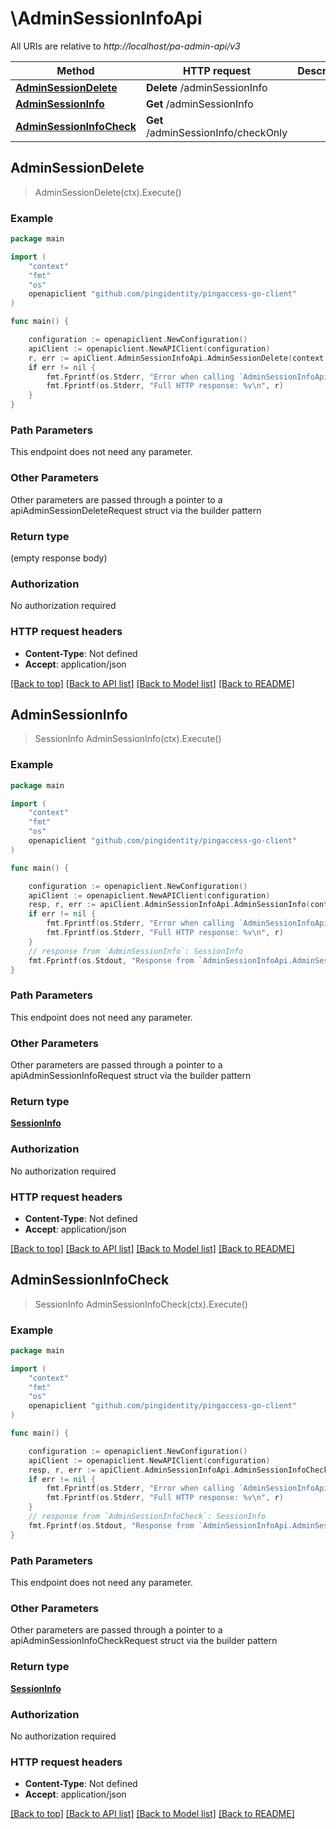 # \AdminSessionInfoApi

All URIs are relative to *http://localhost/pa-admin-api/v3*

Method | HTTP request | Description
------------- | ------------- | -------------
[**AdminSessionDelete**](AdminSessionInfoApi.md#AdminSessionDelete) | **Delete** /adminSessionInfo | 
[**AdminSessionInfo**](AdminSessionInfoApi.md#AdminSessionInfo) | **Get** /adminSessionInfo | 
[**AdminSessionInfoCheck**](AdminSessionInfoApi.md#AdminSessionInfoCheck) | **Get** /adminSessionInfo/checkOnly | 



## AdminSessionDelete

> AdminSessionDelete(ctx).Execute()





### Example

```go
package main

import (
    "context"
    "fmt"
    "os"
    openapiclient "github.com/pingidentity/pingaccess-go-client"
)

func main() {

    configuration := openapiclient.NewConfiguration()
    apiClient := openapiclient.NewAPIClient(configuration)
    r, err := apiClient.AdminSessionInfoApi.AdminSessionDelete(context.Background()).Execute()
    if err != nil {
        fmt.Fprintf(os.Stderr, "Error when calling `AdminSessionInfoApi.AdminSessionDelete``: %v\n", err)
        fmt.Fprintf(os.Stderr, "Full HTTP response: %v\n", r)
    }
}
```

### Path Parameters

This endpoint does not need any parameter.

### Other Parameters

Other parameters are passed through a pointer to a apiAdminSessionDeleteRequest struct via the builder pattern


### Return type

 (empty response body)

### Authorization

No authorization required

### HTTP request headers

- **Content-Type**: Not defined
- **Accept**: application/json

[[Back to top]](#) [[Back to API list]](../README.md#documentation-for-api-endpoints)
[[Back to Model list]](../README.md#documentation-for-models)
[[Back to README]](../README.md)


## AdminSessionInfo

> SessionInfo AdminSessionInfo(ctx).Execute()





### Example

```go
package main

import (
    "context"
    "fmt"
    "os"
    openapiclient "github.com/pingidentity/pingaccess-go-client"
)

func main() {

    configuration := openapiclient.NewConfiguration()
    apiClient := openapiclient.NewAPIClient(configuration)
    resp, r, err := apiClient.AdminSessionInfoApi.AdminSessionInfo(context.Background()).Execute()
    if err != nil {
        fmt.Fprintf(os.Stderr, "Error when calling `AdminSessionInfoApi.AdminSessionInfo``: %v\n", err)
        fmt.Fprintf(os.Stderr, "Full HTTP response: %v\n", r)
    }
    // response from `AdminSessionInfo`: SessionInfo
    fmt.Fprintf(os.Stdout, "Response from `AdminSessionInfoApi.AdminSessionInfo`: %v\n", resp)
}
```

### Path Parameters

This endpoint does not need any parameter.

### Other Parameters

Other parameters are passed through a pointer to a apiAdminSessionInfoRequest struct via the builder pattern


### Return type

[**SessionInfo**](SessionInfo.md)

### Authorization

No authorization required

### HTTP request headers

- **Content-Type**: Not defined
- **Accept**: application/json

[[Back to top]](#) [[Back to API list]](../README.md#documentation-for-api-endpoints)
[[Back to Model list]](../README.md#documentation-for-models)
[[Back to README]](../README.md)


## AdminSessionInfoCheck

> SessionInfo AdminSessionInfoCheck(ctx).Execute()





### Example

```go
package main

import (
    "context"
    "fmt"
    "os"
    openapiclient "github.com/pingidentity/pingaccess-go-client"
)

func main() {

    configuration := openapiclient.NewConfiguration()
    apiClient := openapiclient.NewAPIClient(configuration)
    resp, r, err := apiClient.AdminSessionInfoApi.AdminSessionInfoCheck(context.Background()).Execute()
    if err != nil {
        fmt.Fprintf(os.Stderr, "Error when calling `AdminSessionInfoApi.AdminSessionInfoCheck``: %v\n", err)
        fmt.Fprintf(os.Stderr, "Full HTTP response: %v\n", r)
    }
    // response from `AdminSessionInfoCheck`: SessionInfo
    fmt.Fprintf(os.Stdout, "Response from `AdminSessionInfoApi.AdminSessionInfoCheck`: %v\n", resp)
}
```

### Path Parameters

This endpoint does not need any parameter.

### Other Parameters

Other parameters are passed through a pointer to a apiAdminSessionInfoCheckRequest struct via the builder pattern


### Return type

[**SessionInfo**](SessionInfo.md)

### Authorization

No authorization required

### HTTP request headers

- **Content-Type**: Not defined
- **Accept**: application/json

[[Back to top]](#) [[Back to API list]](../README.md#documentation-for-api-endpoints)
[[Back to Model list]](../README.md#documentation-for-models)
[[Back to README]](../README.md)

